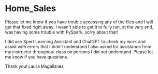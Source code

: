 # Home_Sales
Please let me know if you have trouble accessing any of the files and I will get that fixed right away. I wasn't able to get it to fully run, at the very end, was having some trouble with PySpark, sorry about that!

I did use Xpert Learning Assistant and ChatGPT to check my work and assist with errors that I didn't understand I also asked for assistance from my instructor throughout class on portions I did not understand. Please let me know if you have questions.

Thank you! Laura Magallanes
